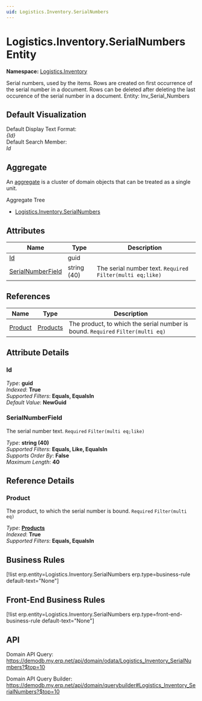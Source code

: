 ```yaml
---
uid: Logistics.Inventory.SerialNumbers
---
```

# Logistics.Inventory.SerialNumbers Entity

**Namespace:** [Logistics.Inventory](Logistics.Inventory.md)  

Serial numbers, used by the items. Rows are created on first occurrence of the serial number in a document. Rows can be deleted after deleting the last occurence of the serial number in a document. Entity: Inv_Serial_Numbers

## Default Visualization
Default Display Text Format:  
_{Id}_  
Default Search Member:  
_Id_  

## Aggregate
An [aggregate](https://docs.erp.net/tech/advanced/concepts/aggregates.html) is a cluster of domain objects that can be treated as a single unit.  

Aggregate Tree  
* [Logistics.Inventory.SerialNumbers](Logistics.Inventory.SerialNumbers.md)  

## Attributes

| Name | Type | Description |
| ---- | ---- | --- |
| [Id](Logistics.Inventory.SerialNumbers.md#id) | guid |  
| [SerialNumberField](Logistics.Inventory.SerialNumbers.md#serialnumberfield) | string (40) | The serial number text. `Required` `Filter(multi eq;like)` 

## References

| Name | Type | Description |
| ---- | ---- | --- |
| [Product](Logistics.Inventory.SerialNumbers.md#product) | [Products](General.Products.Products.md) | The product, to which the serial number is bound. `Required` `Filter(multi eq)` |


## Attribute Details

### Id

_Type_: **guid**  
_Indexed_: **True**  
_Supported Filters_: **Equals, EqualsIn**  
_Default Value_: **NewGuid**  

### SerialNumberField

The serial number text. `Required` `Filter(multi eq;like)`

_Type_: **string (40)**  
_Supported Filters_: **Equals, Like, EqualsIn**  
_Supports Order By_: **False**  
_Maximum Length_: **40**  


## Reference Details

### Product

The product, to which the serial number is bound. `Required` `Filter(multi eq)`

_Type_: **[Products](General.Products.Products.md)**  
_Indexed_: **True**  
_Supported Filters_: **Equals, EqualsIn**  



## Business Rules

[!list erp.entity=Logistics.Inventory.SerialNumbers erp.type=business-rule default-text="None"]

## Front-End Business Rules

[!list erp.entity=Logistics.Inventory.SerialNumbers erp.type=front-end-business-rule default-text="None"]

## API

Domain API Query:
<https://demodb.my.erp.net/api/domain/odata/Logistics_Inventory_SerialNumbers?$top=10>

Domain API Query Builder:
<https://demodb.my.erp.net/api/domain/querybuilder#Logistics_Inventory_SerialNumbers?$top=10>

